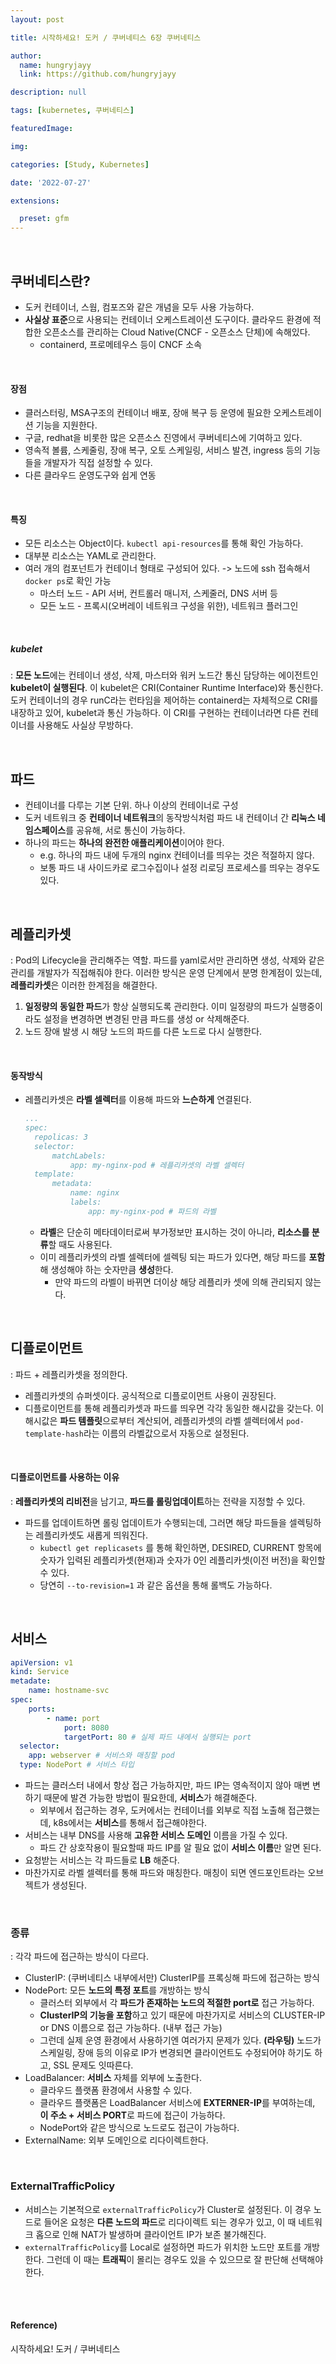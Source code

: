 ```yaml
---
layout: post

title: 시작하세요! 도커 / 쿠버네티스 6장 쿠버네티스

author: 
  name: hungryjayy
  link: https://github.com/hungryjayy

description: null

tags: [kubernetes, 쿠버네티스]

featuredImage: 

img: 

categories: [Study, Kubernetes]

date: '2022-07-27'

extensions:

  preset: gfm
---
```


<br>

## 쿠버네티스란?

* 도커 컨테이너, 스웜, 컴포즈와 같은 개념을 모두 사용 가능하다.
* **사실상 표준**으로 사용되는 컨테이너 오케스트레이션 도구이다. 클라우드 환경에 적합한 오픈소스를 관리하는 Cloud Native(CNCF - 오픈소스 단체)에 속해있다.
  * containerd, 프로메테우스 등이 CNCF 소속

<br>

#### 장점

* 클러스터링, MSA구조의 컨테이너 배포, 장애 복구 등 운영에 필요한 오케스트레이션 기능을 지원한다.
* 구글, redhat을 비롯한 많은 오픈소스 진영에서 쿠버네티스에 기여하고 있다.
* 영속적 볼륨, 스케줄링, 장애 복구, 오토 스케일링, 서비스 발견, ingress 등의 기능들을 개발자가 직접 설정할 수 있다.
* 다른 클라우드 운영도구와 쉽게 연동

<br>

#### 특징

* 모든 리소스는 Object이다. `kubectl api-resources`를 통해 확인 가능하다.
* 대부분 리소스는 YAML로 관리한다.
* 여러 개의 컴포넌트가 컨테이너 형태로 구성되어 있다. -> 노드에 ssh 접속해서 `docker ps`로 확인 가능
  * 마스터 노드 - API 서버, 컨트롤러 매니저, 스케줄러, DNS 서버 등
  * 모든 노드 - 프록시(오버레이 네트워크 구성을 위한), 네트워크 플러그인

<br>

##### **kubelet**

: **모든 노드**에는 컨테이너 생성, 삭제, 마스터와 워커 노드간 통신 담당하는 에이전트인 **kubelet이 실행된다**. 이 kubelet은 CRI(Container Runtime Interface)와 통신한다. 도커 컨테이너의 경우 runC라는 런타임을 제어하는 containerd는 자체적으로 CRI를 내장하고 있어, kubelet과 통신 가능하다. 이 CRI를 구현하는 컨테이너라면 다른 컨테이너를 사용해도 사실상 무방하다.

<br>

## 파드

* 컨테이너를 다루는 기본 단위. 하나 이상의 컨테이너로 구성
* 도커 네트워크 중 **컨테이너 네트워크**의 동작방식처럼 파드 내 컨테이너 간 **리눅스 네임스페이스**를 공유해, 서로 통신이 가능하다.
* 하나의 파드는 **하나의 완전한 애플리케이션**이어야 한다.
  * e.g. 하나의 파드 내에 두개의 nginx 컨테이너를 띄우는 것은 적절하지 않다.
  * 보통 파드 내 사이드카로 로그수집이나 설정 리로딩 프로세스를 띄우는 경우도 있다.


<br>

## 레플리카셋

: Pod의 Lifecycle을 관리해주는 역할. 파드를 yaml로서만 관리하면 생성, 삭제와 같은 관리를 개발자가 직접해줘야 한다. 이러한 방식은 운영 단계에서 분명 한계점이 있는데, **레플리카셋**은 이러한 한계점을 해결한다.

1. **일정량의 동일한 파드**가 항상 실행되도록 관리한다. 이미 일정량의 파드가 실행중이라도 설정을 변경하면 변경된 만큼 파드를 생성 or 삭제해준다.
2. 노드 장애 발생 시 해당 노드의 파드를 다른 노드로 다시 실행한다.

<br>

#### 동작방식

* 레플리카셋은 **라벨 셀렉터**를 이용해 파드와 **느슨하게** 연결된다.

  ```yaml
  ...
  spec:
    repolicas: 3
    selector:
    	matchLabels:
    		app: my-nginx-pod # 레플리카셋의 라벨 셀렉터
    template:
    	metadata:
    		name: nginx
    		labels:
    			app: my-nginx-pod # 파드의 라벨
  ```

  * **라벨**은 단순히 메타데이터로써 부가정보만 표시하는 것이 아니라, **리소스를 분류**할 때도 사용된다.
  * 이미 레플리카셋의 라벨 셀렉터에 셀렉팅 되는 파드가 있다면, 해당 파드를 **포함**해 생성해야 하는 숫자만큼 **생성**한다.
    * 만약 파드의 라벨이 바뀌면 더이상 해당 레플리카 셋에 의해 관리되지 않는다.

<br>

## 디플로이먼트

: 파드 + 레플리카셋을 정의한다.

* 레플리카셋의 슈퍼셋이다. 공식적으로 디플로이먼트 사용이 권장된다.
* 디플로이먼트를 통해 레플리카셋과 파드를 띄우면 각각 동일한 해시값을 갖는다. 이 해시값은 **파드 템플릿**으로부터 계산되어, 레플리카셋의 라벨 셀렉터에서 `pod-template-hash`라는 이름의 라벨값으로서 자동으로 설정된다.

<br>

#### 디플로이먼트를 사용하는 이유

: **레플리카셋의 리비전**을 남기고, **파드를 롤링업데이트**하는 전략을 지정할 수 있다.

* 파드를 업데이트하면 롤링 업데이트가 수행되는데, 그러면 해당 파드들을 셀렉팅하는 레플리카셋도 새롭게 띄워진다.
  * `kubectl get replicasets` 를 통해 확인하면, DESIRED, CURRENT 항목에 숫자가 입력된 레플리카셋(현재)과 숫자가 0인 레플리카셋(이전 버전)을 확인할 수 있다.
  * 당연히 `--to-revision=1` 과 같은 옵션을 통해 롤백도 가능하다.

<br>

## 서비스

```yaml
apiVersion: v1
kind: Service
metadate:
	name: hostname-svc
spec:
	ports:
		- name: port
			port: 8080
			targetPort: 80 # 실제 파드 내에서 실행되는 port
  selector:
    app: webserver # 서비스와 매칭할 pod
  type: NodePort # 서비스 타입
```

* 파드는 클러스터 내에서 항상 접근 가능하지만, 파드 IP는 영속적이지 않아 매변 변하기 때문에 발견 가능한 방법이 필요한데, **서비스**가 해결해준다.
  * 외부에서 접근하는 경우, 도커에서는 컨테이너를 외부로 직접 노출해 접근했는데, k8s에서는 **서비스**를 통해서 접근해야한다.
* 서비스는 내부 DNS를 사용해 **고유한 서비스 도메인** 이름을 가질 수 있다.
  * 파드 간 상호작용이 필요할때 파드 IP를 알 필요 없이 **서비스 이름**만 알면 된다.
* 요청받는 서비스는 각 파드들로 **LB** 해준다.
* 마찬가지로 라벨 셀렉터를 통해 파드와 매칭한다. 매칭이 되면 엔드포인트라는 오브젝트가 생성된다.

<br>

### 종류

: 각각 파드에 접근하는 방식이 다르다.

* ClusterIP: (쿠버네티스 내부에서만) ClusterIP를 프록싱해 파드에 접근하는 방식
* NodePort: 모든 **노드의 특정 포트**를 개방하는 방식
  * 클러스터 외부에서 각 **파드가 존재하는 노드의 적절한 port로** 접근 가능하다.
  * **ClusterIP의 기능을 포함**하고 있기 때문에 마찬가지로 서비스의 CLUSTER-IP or DNS 이름으로 접근 가능하다. (내부 접근 가능)
  * 그런데 실제 운영 환경에서 사용하기엔 여러가지 문제가 있다. **(라우팅)** 노드가 스케일링, 장애 등의 이유로 IP가 변경되면 클라이언트도 수정되어야 하기도 하고, SSL 문제도 잇따른다.
* LoadBalancer: **서비스** 자체를 외부에 노출한다.
  * 클라우드 플랫폼 환경에서 사용할 수 있다.
  * 클라우드 플랫폼은 LoadBalancer 서비스에 **EXTERNER-IP**를 부여하는데, **이 주소 + 서비스 PORT**로 파드에 접근이 가능하다.
  * NodePort와 같은 방식으로 노드로도 접근이 가능하다.
* ExternalName: 외부 도메인으로 리다이렉트한다.

<br>

### ExternalTrafficPolicy

* 서비스는 기본적으로 `externalTrafficPolicy`가 Cluster로 설정된다. 이 경우 노드로 들어온 요청은 **다른 노드의 파드**로 리다이렉트 되는 경우가 있고, 이 때 네트워크 홉으로 인해 NAT가 발생하며 클라이언트 IP가 보존 불가해진다.
* `externalTrafficPolicy`를 Local로 설정하면 파드가 위치한 노드만 포트를 개방한다. 그런데 이 때는 **트래픽**이 몰리는 경우도 있을 수 있으므로 잘 판단해 선택해야한다.

<br><br>

#### Reference)

시작하세요! 도커 / 쿠버네티스